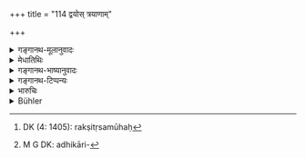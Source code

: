 +++
title = "114 द्वयोस् त्रयाणाम्"

+++

<details><summary>गङ्गानथ-मूलानुवादः</summary>

In the midst of two, three, five or hundred villages he shall appoint an administrator of state supplied with a picket of guards.—(114)
</details>

<details><summary>मेधातिथिः</summary>

**द्वयोर्** ग्रामयोर् **मध्ये गुल्मं** कुर्यात् । **गुल्मो** रक्षितृपुरुषसमूहः[^१४४] । तेनैव्**आधिष्ठितं संग्रहं कुर्यात्** । तद्युक्तम् अधिष्ठातारं पुरुषं कुर्यात् । अधिकारी[^१४५] संग्रह इहोच्यते । एवं **त्रयाणां पञ्चानां** च । अथ वा राजभाव्यार्थग्रहणस्थानं **संग्रहः** ॥ ७.११४ ॥


[^१४५]:
     M G DK: adhikāri-


[^१४४]:
     DK (4: 1405): rakṣitṛsamūhaḥ
</details>

<details><summary>गङ्गानथ-भाष्यानुवादः</summary>

In the midst of two villages he shall establish a ‘*picket of guards*’,—*i*. *e*., a police-outpost;—and he shall appoint an ‘*administrator*’ supplied with such guards. The term ‘*saṅgraha*’ stands for the administrating officer.

Similarly in the midst of three or fire villages.

Or ‘*Saṅgraha*’ may be taken as standing for the place for collecting of monies due to the king.—(114)
</details>

<details><summary>गङ्गानथ-टिप्पन्यः</summary>

This verse is quoted in *Vīramitrodaya* (Rājanīti, p. 248), which supplies the following explanation:—In the midst of two hundred, or three hundred, of five hundred villages, he should establish an outpost, containing a detachment of infantry and others;—if we read ‘*rāṣṭrasya saṅgraham*’ (in place of ‘*rāṣṭrasya guptaye*) the meaning would be that he should establish a *saṅgraha*, *i.e*., a ‘guard’ consisting of a ‘*gulma*’ an outpost, and ‘*avasthita*’ supervised by honest officers.—The option regarding the extent of each charge is based upon the diversity in the strength of robbers and other mischief-makers in varying areas.
</details>

<details><summary>भारुचिः</summary>

राजभाव्यसंग्रहार्थं रक्षार्थं च ॥ ७.११३–१४ ॥
</details>

<details><summary>Bühler</summary>

114	Let him place a company of soldiers, commanded (by a trusty officer), the midst of two, three, five or hundreds of villages, (to be) a protection of the kingdom.
</details>
